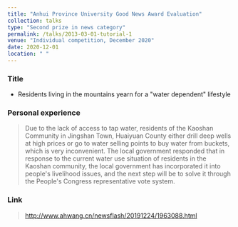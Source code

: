 ```yaml
---
title: "Anhui Province University Good News Award Evaluation"
collection: talks
type: "Second prize in news category"
permalink: /talks/2013-03-01-tutorial-1
venue: "Individual competition, December 2020"
date: 2020-12-01
location: " "
---
```

### Title
* Residents living in the mountains yearn for a "water dependent" lifestyle

### Personal experience

> Due to the lack of access to tap water, residents of the Kaoshan Community in Jingshan Town, Huaiyuan County either drill deep wells at high prices or go to water selling points to buy water from buckets, which is very inconvenient. The local government responded that in response to the current water use situation of residents in the Kaoshan community, the local government has incorporated it into people's livelihood issues, and the next step will be to solve it through the People's Congress representative vote system.

### Link

> http://www.ahwang.cn/newsflash/20191224/1963088.html


